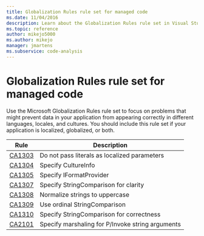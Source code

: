 ```yaml
---
title: Globalization Rules rule set for managed code
ms.date: 11/04/2016
description: Learn about the Globalization Rules rule set in Visual Studio, which focuses on problems related to languages, locales, and cultures. See rule descriptions.
ms.topic: reference
author: mikejo5000
ms.author: mikejo
manager: jmartens
ms.subservice: code-analysis
---
```

# Globalization Rules rule set for managed code


Use the Microsoft Globalization Rules rule set to focus on problems that might prevent data in your application from appearing correctly in different languages, locales, and cultures. You should include this rule set if your application is localized, globalized, or both.

|Rule|Description|
|----------|-----------------|
|[CA1303](/dotnet/fundamentals/code-analysis/quality-rules/ca1303)|Do not pass literals as localized parameters|
|[CA1304](/dotnet/fundamentals/code-analysis/quality-rules/ca1304)|Specify CultureInfo|
|[CA1305](/dotnet/fundamentals/code-analysis/quality-rules/ca1305)|Specify IFormatProvider|
|[CA1307](/dotnet/fundamentals/code-analysis/quality-rules/ca1307)|Specify StringComparison for clarity|
|[CA1308](/dotnet/fundamentals/code-analysis/quality-rules/ca1308)|Normalize strings to uppercase|
|[CA1309](/dotnet/fundamentals/code-analysis/quality-rules/ca1309)|Use ordinal StringComparison|
|[CA1310](/dotnet/fundamentals/code-analysis/quality-rules/ca1310)|Specify StringComparison for correctness|
|[CA2101](/dotnet/fundamentals/code-analysis/quality-rules/ca2101)|Specify marshaling for P/Invoke string arguments|
